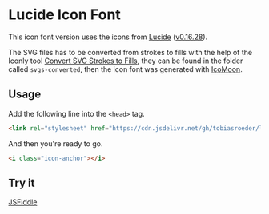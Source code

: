 # Lucide Icon Font

This icon font version uses the icons from [Lucide](https://github.com/lucide-icons/lucide/) ([v0.16.28](https://github.com/lucide-icons/lucide/releases/tag/v0.16.28)).

The SVG files has to be converted from strokes to fills with the help of the Iconly tool [Convert SVG Strokes to Fills](https://iconly.io/tools/svg-convert-stroke-to-fill), they can be found in the folder called `svgs-converted`, then the icon font was generated with [IcoMoon](https://icomoon.io/).


## Usage

Add the following line into the `<head>` tag.

```html
<link rel="stylesheet" href="https://cdn.jsdelivr.net/gh/tobiasroeder/lucide-icon-font@main/lucide.css">
```

And then you're ready to go.

```html
<i class="icon-anchor"></i>
```

## Try it

[JSFiddle](https://jsfiddle.net/tobiasroeder/x6r1Lwmt/)
